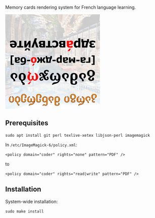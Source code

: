 Memory cards rendering system for French language learning.

<img src="/example.png" width="300px" />

## Prerequisites

```
sudo apt install git perl texlive-xetex libjson-perl imagemagick
```

In `/etc/ImageMagick-6/policy.xml`:

```
<policy domain="coder" rights="none" pattern="PDF" />
```

to

```
<policy domain="coder" rights="read|write" pattern="PDF" />
```

## Installation

System-wide installation:

```
sudo make install
```
